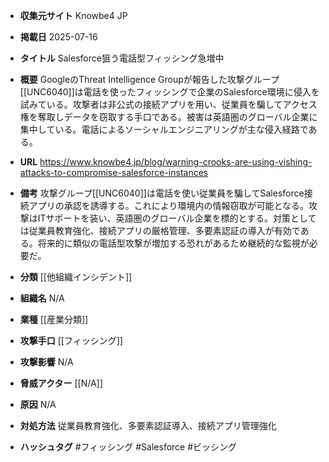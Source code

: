 - **収集元サイト**
Knowbe4 JP

- **掲載日**
2025-07-16

- **タイトル**
Salesforce狙う電話型フィッシング急増中

- **概要**
GoogleのThreat Intelligence Groupが報告した攻撃グループ[[UNC6040]]は電話を使ったフィッシングで企業のSalesforce環境に侵入を試みている。攻撃者は非公式の接続アプリを用い、従業員を騙してアクセス権を奪取しデータを窃取する手口である。被害は英語圏のグローバル企業に集中している。電話によるソーシャルエンジニアリングが主な侵入経路である。

- **URL**
https://www.knowbe4.jp/blog/warning-crooks-are-using-vishing-attacks-to-compromise-salesforce-instances

- **備考**
攻撃グループ[[UNC6040]]は電話を使い従業員を騙してSalesforce接続アプリの承認を誘導する。これにより環境内の情報窃取が可能となる。攻撃はITサポートを装い、英語圏のグローバル企業を標的とする。対策としては従業員教育強化、接続アプリの厳格管理、多要素認証の導入が有効である。将来的に類似の電話型攻撃が増加する恐れがあるため継続的な監視が必要だ。

- **分類**
[[他組織インシデント]]

- **組織名**
N/A

- **業種**
[[産業分類]]

- **攻撃手口**
[[フィッシング]]

- **攻撃影響**
N/A

- **脅威アクター**
[[N/A]]

- **原因**
N/A

- **対処方法**
従業員教育強化、多要素認証導入、接続アプリ管理強化

- **ハッシュタグ**
#フィッシング #Salesforce #ビッシング
